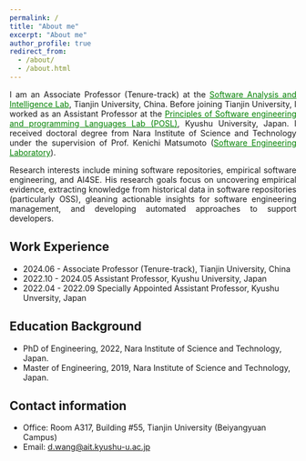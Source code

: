 ```yaml
---
permalink: /
title: "About me"
excerpt: "About me"
author_profile: true
redirect_from: 
  - /about/
  - /about.html
---
```

 
<p style='text-align: justify;'> I am an Associate Professor (Tenure-track) at the <a href="https://tjusail.github.io/" style="color:green;">Software Analysis and Intelligence Lab</a>, Tianjin University, China. Before joining Tianjin University, I worked as an Assistant Professor at the <a href="https://posl.ait.kyushu-u.ac.jp/index.html" style="color:green;">Principles of Software engineering and programming Languages Lab (POSL)</a>, Kyushu University, Japan. I received doctoral degree from Nara Institute of Science and Technology under the supervision of Prof. Kenichi Matsumoto (<a href="https://naist-se.github.io/" style="color:green;">Software Engineering Laboratory</a>).</p>


<p style='text-align: justify;'>Research interests include mining software repositories, empirical software engineering, and AI4SE. His research goals focus on uncovering empirical evidence, extracting knowledge from historical data in software repositories (particularly OSS), gleaning actionable insights for software engineering management, and developing automated approaches to support developers. </p>

Work Experience
------
* 2024.06 - Associate Professor (Tenure-track), Tianjin University, China
* 2022.10 - 2024.05 Assistant Professor, Kyushu University, Japan
* 2022.04 - 2022.09 Specially Appointed Assistant Professor, Kyushu Unversity, Japan


Education Background
------
* PhD of Engineering, 2022, Nara Institute of Science and Technology, Japan.
* Master of Engineering, 2019, Nara Institute of Science and Technology, Japan.

Contact information
------
* Office: Room A317, Building #55, Tianjin University (Beiyangyuan Campus)
* Email: d.wang@ait.kyushu-u.ac.jp


